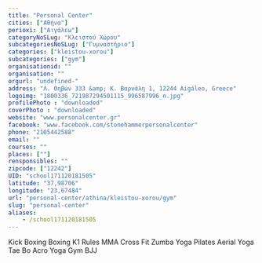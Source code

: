 ```yaml
---
title: "Personal Center"
cities: ["Αθήνα"]
perioxi: ["Αιγάλεω"]
categoryNoSLug: "Κλειστού Χώρου"
subcategoriesNoSLug: ["Γυμναστήριο"]
categories: ["kleistou-xorou"]
subcategories: ["gym"]
organisationid: ""
organisation: ""
orgurl: "undefined-"
address: "Λ. Θηβών 333 &amp; Κ. Βαρνάλη 1, 12244 Aigáleo, Greece"
logoimg: "1800336_721987294501115_996587996_n.jpg"
profilePhoto : "downloaded"
coverPhoto : "downloaded"
website: "www.personalcenter.gr"
facebook: "www.facebook.com/stonehammerpersonalcenter"
phone: "2105442588"
email: ""
courses: ""
places: [""]
rensponsibles: ""
zipcode: ["12242"]
UID: "school171120181505"
latitude: "37,98706"
longitude: "23,67484"
url: "personal-center/athina/kleistou-xorou/gym"
slug: "personal-center"
aliases:
    - /school171120181505
---
```



Kick Boxing Boxing K1 Rules MMA Cross Fit Zumba Yoga Pilates Aerial Yoga Tae Bo Acro Yoga Gym BJJ

